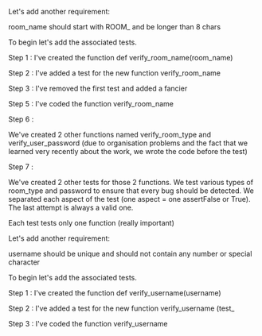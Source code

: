 Let's add another requirement:

room_name should start with ROOM_ and be longer than 8 chars

To begin let's add the associated tests.

Step 1 : 
I've created the function def verify_room_name(room_name)

Step 2 :
I've added a test for the new function verify_room_name

Step 3 :
I've removed the first test and added a fancier

Step 5 : 
I've coded the function verify_room_name

Step 6 :

We've created 2 other functions named verify_room_type and verify_user_password (due to organisation problems and the fact that we learned very recently about the work, we wrote the code before the test)

Step 7 :

We've created 2 other tests for those 2 functions. We test various types of room_type and password to ensure that every bug should be detected. We separated each aspect of the test (one aspect = one assertFalse or True). The last attempt is always a valid one.

Each test tests only one function (really important)



Let's add another requirement:

username should be unique and should not contain any number or special character

To begin let's add the associated tests.

Step 1 : I've created the function def verify_username(username)

Step 2 : I've added a test for the new function verify_username (test_

Step 3 : I've coded the function verify_username

